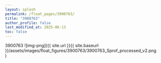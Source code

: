 ```yaml
---
layout: splash
permalink: /float_pages/3900763/
title: "3900763"
author_profile: false
last_modified_at: 2025-06-13
toc: false
---
```

 
3900763
![img-png]({{ site.url }}{{ site.baseurl }}/assets/images/float_figures/3900763/3900763_Sprof_processed_v2.png)